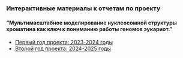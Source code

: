 ###  Интерактивные материалы к отчетам по проекту
#### “Мультимасштабное моделирование нуклеосомной структуры хроматина как ключ к пониманию работы геномов эукариот.”

- [Первый год проекта: 2023-2024 годы](year1.md)
- [Второй год проекта: 2024-2025 годы](year2.md)
